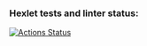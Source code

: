 ### Hexlet tests and linter status:
[![Actions Status](https://github.com/staermag/frontend-project-44/workflows/hexlet-check/badge.svg)](https://github.com/staermag/frontend-project-44/actions)